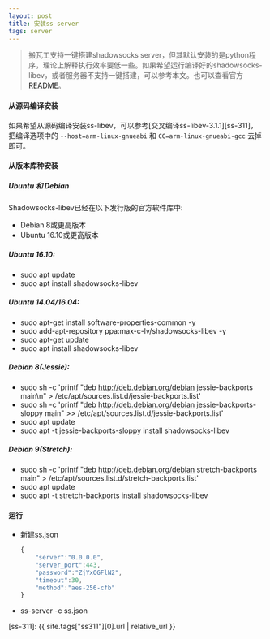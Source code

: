 ```yaml
---
layout: post
title: 安装ss-server
tags: server
---
```


> 搬瓦工支持一键搭建shadowsocks server，但其默认安装的是python程序，理论上解释执行效率要低一些。如果希望运行编译好的shadowsocks-libev，或者服务器不支持一键搭建，可以参考本文。也可以查看官方[README][ss-libev]。

#### 从源码编译安装
如果希望从源码编译安装ss-libev，可以参考[交叉编译ss-libev-3.1.1][ss-311]，把编译选项中的 `--host=arm-linux-gnueabi` 和 `CC=arm-linux-gnueabi-gcc` 去掉即可。

#### 从版本库种安装

##### Ubuntu 和 Debian
Shadowsocks-libev已经在以下发行版的官方软件库中:

- Debian 8或更高版本
- Ubuntu 16.10或更高版本

##### Ubuntu 16.10:
- sudo apt update
- sudo apt install shadowsocks-libev

##### Ubuntu 14.04/16.04:
- sudo apt-get install software-properties-common -y
- sudo add-apt-repository ppa:max-c-lv/shadowsocks-libev -y
- sudo apt-get update
- sudo apt install shadowsocks-libev

##### Debian 8(Jessie):
- sudo sh -c 'printf "deb http://deb.debian.org/debian jessie-backports main\n" > /etc/apt/sources.list.d/jessie-backports.list'
- sudo sh -c 'printf "deb http://deb.debian.org/debian jessie-backports-sloppy main" >> /etc/apt/sources.list.d/jessie-backports.list'
- sudo apt update
- sudo apt -t jessie-backports-sloppy install shadowsocks-libev

##### Debian 9(Stretch):
- sudo sh -c 'printf "deb http://deb.debian.org/debian stretch-backports main" > /etc/apt/sources.list.d/stretch-backports.list'
- sudo apt update
- sudo apt -t stretch-backports install shadowsocks-libev

#### 运行
- 新建ss.json  
    ``` javascript
    {
        "server":"0.0.0.0",
        "server_port":443,
        "password":"ZjYxOGFlN2",
        "timeout":30,
        "method":"aes-256-cfb"
    }
    ```
- ss-server -c ss.json


[ss-libev]: https://github.com/shadowsocks/shadowsocks-libev
[ss-311]: {{ site.tags["ss311"][0].url | relative_url }}
